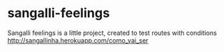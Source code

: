# sangalli-feelings
Sangalli feelings is a little project, created to test routes with conditions
http://sangallinha.herokuapp.com/como_vai_ser
